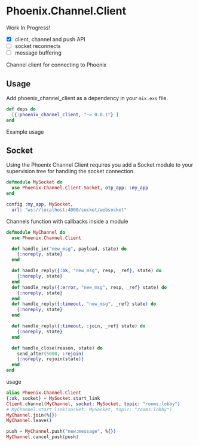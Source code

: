 # Phoenix.Channel.Client

Work In Progress!
- [x] client, channel and push API
- [ ] socket reconnects
- [ ] message buffering

Channel client for connecting to Phoenix

## Usage

Add phoenix_channel_client as a dependency in your `mix.exs` file.

```elixir
def deps do
  [{:phoenix_channel_client, "~> 0.0.1"} ]
end
```

Example usage
## Socket
Using the Phoenix Channel Client requires you add a Socket module to your supervision tree for handling the socket connection.
```elixir
defmodule MySocket do
  use Phoenix.Channel.Client.Socket, otp_app: :my_app
end
```

```elixir
config :my_app, MySocket,
  url: "ws://localhost:4000/socket/websocket"
```

Channels function with callbacks inside a module
```elixir
defmodule MyChannel do
  use Phoenix.Channel.Client

  def handle_in("new_msg", payload, state) do
    {:noreply, state}
  end

  def handle_reply({:ok, "new_msg", resp, _ref}, state) do
    {:noreply, state}
  end
  def handle_reply({:error, "new_msg", resp, _ref} state) do
    {:noreply, state}
  end
  def handle_reply({:timeout, "new_msg", _ref} state) do
    {:noreply, state}
  end

  def handle_reply({:timeout, :join, _ref} state) do
    {:noreply, state}
  end

  def handle_close(reason, state) do
    send_after(5000, :rejoin)
    {:noreply, rejoin(state)}
  end
end
```

usage
```elixir
alias Phoenix.Channel.Client
{:ok, socket} = MySocket.start_link
Client.channel(MyChannel, socket: MySocket, topic: "rooms:lobby")
# MyChannel.start_link(socket: MySocket, topic: "rooms:lobby")
MyChannel.join(%{})
MyChannel.leave()

push = MyChannel.push("new:message", %{})
MyChannel.cancel_push(push)
```
